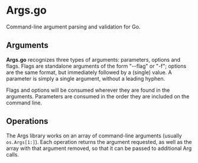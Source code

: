 # Args.go #

Command-line argument parsing and validation for Go.

## Arguments ##

**Args.go** recognizes three types of arguments: parameters, options and flags.
Flags are standalone arguments of the form "--flag" or "-f"; options are the
same format, but immediately followed by a (single) value. A parameter is simply
a single argument, without a leading hyphen.

Flags and options will be consumed wherever they are found in the arguments.
Parameters are consumed in the order they are included on the command line.

## Operations

The Args library works on an array of command-line arguments (usually
`os.Args[1:]`). Each operation returns the argument requested, as well as the
array with that argument removed, so that it can be passed to additional Arg
calls.